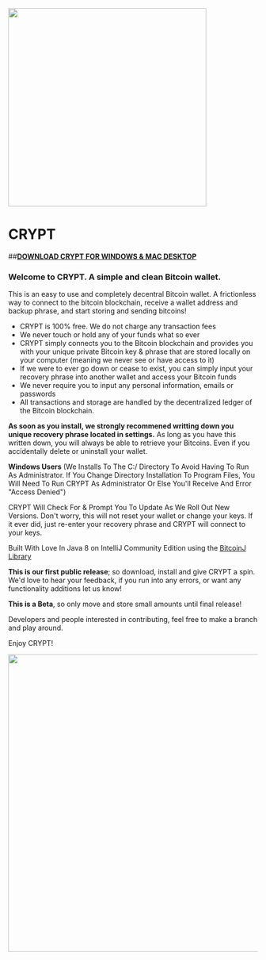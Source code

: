 
<img align="center" src="http://cryptsafe.io/Pictures/cryptlogoshadow.png" width="400">

# __**CRYPT**__

##__[DOWNLOAD CRYPT FOR WINDOWS & MAC DESKTOP](http://bit.ly/CRYPT-Download "Download CRYPT Bitcoin Wallet")__

### Welcome to CRYPT. A simple and clean Bitcoin wallet.

This is an easy to use and completely decentral Bitcoin wallet. A frictionless way to connect to the bitcoin blockchain, receive a wallet address and backup phrase, and start storing and sending bitcoins!

* CRYPT is 100% free. We do not charge any transaction fees
* We never touch or hold any of your funds what so ever
* CRYPT simply connects you to the Bitcoin blockchain and provides you with your unique private Bitcoin key & phrase that are stored locally on your computer (meaning we never see or have access to it)
* If we were to ever go down or cease to exist, you can simply input your recovery phrase into another wallet and access your Bitcoin funds
* We never require you to input any personal information, emails or passwords
* All transactions and storage are handled by the decentralized ledger of the Bitcoin blockchain.

__As soon as you install, we strongly recommened writting down you unique recovery phrase located in settings.__ As long as you have this written down, you will always be able to retrieve your Bitcoins. Even if you accidentally delete or uninstall your wallet.

__Windows Users__ (We Installs To The C:/ Directory To Avoid Having To Run As Administrator. If You Change Directory Installation To Program Files, You Will Need To Run CRYPT As Administrator Or Else You'll Receive And Error "Access Denied")

CRYPT Will Check For & Prompt You To Update As We Roll Out New Versions. Don't worry, this will not reset your wallet or change your keys. If it ever did, just re-enter your recovery phrase and CRYPT will connect to your keys.

Built With Love In Java 8 on IntelliJ Community Edition using the [BitcoinJ Library](https://github.com/bitcoinj/bitcoinj)


**This is our first public release**; so download, install and give CRYPT a spin. We'd love to hear your feedback, if you run into any errors, or want any functionality additions let us know!

**This is a Beta**, so only move and store small amounts until final release!

Developers and people interested in contributing, feel free to make a branch and play around. 

Enjoy CRYPT!

<img src="http://cryptsafe.io/Pictures/walletscreenshot1.PNG" width="600">

